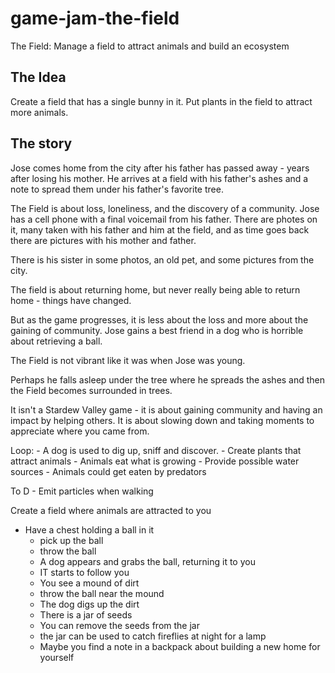 # game-jam-the-field
The Field: Manage a field to attract animals and build an ecosystem

## The Idea
Create a field that has a single bunny in it. Put plants in the field to attract more animals.



## The story
Jose comes home from the city after his father has passed away - years after losing his mother. 
He arrives at a field with his father's ashes and a note to spread them under his father's favorite tree.

The Field is about loss, loneliness, and the discovery of a community. Jose has a cell phone with a final voicemail from his father.
There are photes on it, many taken with his father and him at the field, and as time goes back there are pictures with his mother and father.

There is his sister in some photos, an old pet, and some pictures from the city.

The field is about returning home, but never really being able to return home - things have changed.

But as the game progresses, it is less about the loss and more about the gaining of community. Jose gains a best friend in a dog who is horrible about retrieving a ball. 

The Field is not vibrant like it was when Jose was young. 

Perhaps he falls asleep under the tree where he spreads the ashes and then the Field becomes surrounded in trees.

It isn't a Stardew Valley game - it is about gaining community and having an impact by helping others.
It is about slowing down and taking moments to appreciate where you came from.




Loop:
	- A dog is used to dig up, sniff and discover.
	- Create plants that attract animals
	- Animals eat what is growing
	- Provide possible water sources
	- Animals could get eaten by predators

To D
	- Emit particles when walking


Create a field where animals are attracted to you

- Have a chest holding a ball in it
	- pick up the ball
	- throw the ball
	- A dog appears and grabs the ball, returning it to you
	- IT starts to follow you
	- You see a mound of dirt
	- throw the ball near the mound
	- The dog digs up the dirt
	- There is a jar of seeds
	- You can remove the seeds from the jar
	- the jar can be used to catch fireflies at night for a lamp
	- Maybe you find a note in a backpack about building a new home for yourself
